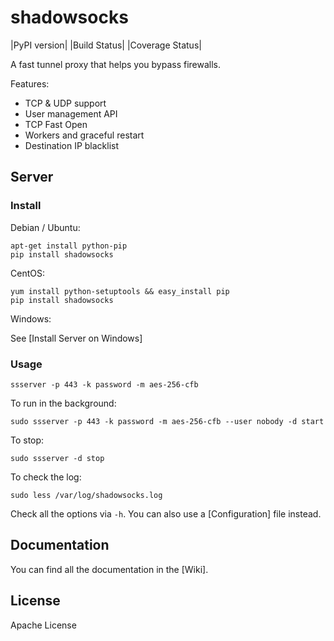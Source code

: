 shadowsocks
===========

|PyPI version| |Build Status| |Coverage Status|

A fast tunnel proxy that helps you bypass firewalls.

Features:
- TCP & UDP support
- User management API
- TCP Fast Open
- Workers and graceful restart
- Destination IP blacklist

Server
------

### Install

Debian / Ubuntu:

    apt-get install python-pip
    pip install shadowsocks

CentOS:

    yum install python-setuptools && easy_install pip
    pip install shadowsocks

Windows:

See [Install Server on Windows]

### Usage

    ssserver -p 443 -k password -m aes-256-cfb

To run in the background:

    sudo ssserver -p 443 -k password -m aes-256-cfb --user nobody -d start

To stop:

    sudo ssserver -d stop

To check the log:

    sudo less /var/log/shadowsocks.log

Check all the options via `-h`. You can also use a [Configuration] file
instead.

Documentation
-------------

You can find all the documentation in the [Wiki].

License
-------

Apache License
